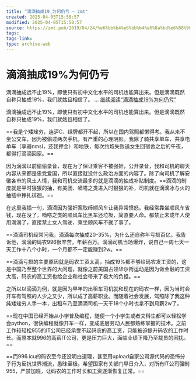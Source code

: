 ```yaml
---
title: "滴滴抽成19_为何仍亏 – zmt"
created: 2025-04-05T15:50:57
modified: 2025-04-05T15:50:57
source: https://zmt.pub/2019/04/24/%e6%bb%b4%e6%bb%b4%e6%8a%bd%e6%88%9019%e4%b8%ba%e4%bd%95%e4%bb%8d%e4%ba%8f/
tags:
tags-link:
type: archive-web
---
```


# 滴滴抽成19%为何仍亏

滴滴抽成远不止19%，即使只有初中文化水平的司机也能算出来。但是滴滴既然自称只抽成19%，我们就姑且相信了。 … [继续阅读“滴滴抽成19%为何仍亏”](https://zmt.pub/2019/04/24/%e6%bb%b4%e6%bb%b4%e6%8a%bd%e6%88%9019%e4%b8%ba%e4%bd%95%e4%bb%8d%e4%ba%8f/)

滴滴抽成远不止19%，即使只有初中文化水平的司机也能算出来。但是滴滴既然自称只抽成19%，我们就姑且相信了。

==我是个矮矬穷，连沪C、绿牌都开不起，所以在国内驾照都懒得考。我从来不坐公交车，因为被偷过两次手机，有严重的心理阴影。我除了骑共享单车、共享电单车（享骑nmsl，还我押金）和地铁，每次约炮失败送女生回宿舍之后的午夜，都得打滴滴回家。==

因为滴滴以前偷偷录音，现在为了保证乘客不被强奸，公开录音，我和司机的聊天内容从来都是忠党爱国，所以直接就没什么政治方面的内容了。除了向司机了解安徽各市的风土人情，我和司机交流最多的就是滴滴的抽成补贴制度。==滴滴的制度就是平时狠狠的抽，有美团、嘀嗒之类进入时狠狠的补，司机就在滴滴冰与火的抽插中挣扎徘徊。==

在这里我插一句，滴滴因为强奸案取缔顺风车让我异常愤怒。我经常靠坐顺风车省钱，现在没了，嘀嗒之类的顺风车比黑车还垃圾，简直要人命。都禁止未成年人使用滴滴了，直接禁止女人驾驶、乘坐顺风车不就了事了。

==滴滴司机经常问我，滴滴每次抽成20-35%，为什么还自称年亏损百亿。我告诉他，滴滴的码农996很辛苦，年薪百万。滴滴司机当场爆炸，说自己一周七天一天工作十八个小时，一个月都不一定能赚到2w。==

==滴滴亏损的主要原因就是码农工资太高，抽成19%都不够给码农发工资的，这是中国乃至整个世界的大问题，就像之前美国占领华尔街运动是因为做金融的工资太高，码农的高工资也给企业和社会带来了极大的负担。==

之所以以滴滴为例，就是因为早年的出租车司机就和现在的码农一样，因为当时会开车有驾照的人少之又少，所以成了高薪职业。而随着社会发展，驾照除了我这种纯矮矬穷人手一本，出租车乃至滴滴司机一天干18个小时也拿不到月薪2w了。

==现在中国已经开始从小学普及编程，随便一个小学生或者文科生都可以轻松学会python，很快编程就像开车一样，变成底层劳动人民都熟练掌握的技术。之前工作较轻松955的IT公司已经承受不起码农的高工资，只能被迫提升码农的工作时长。而原本就996的高薪IT公司，更是压力巨大，面临业绩下降乃至裁员的困扰。==

==而996.icu的码农至今还没明白道理，甚至用upload自家公司源代码的恐怖分子行为反抗世界潮流，愚昧至极。希望国家有关部门早日介入，对所有IT公司强制955，严禁加班，让码农的工作时长和工资逐渐恢复正常。==  

